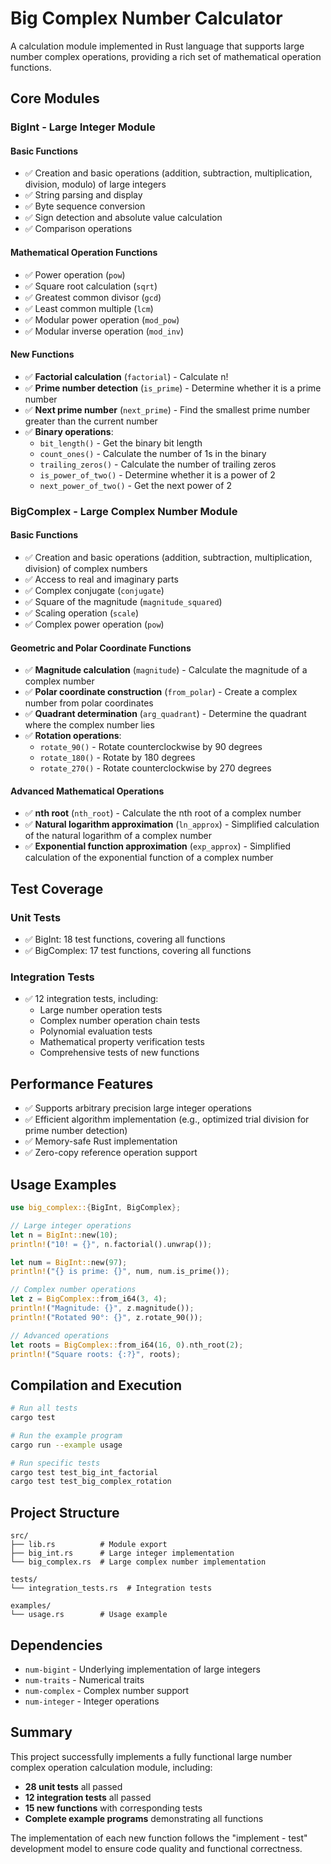 # Big Complex Number Calculator

A calculation module implemented in Rust language that supports large number complex operations, providing a rich set of mathematical operation functions.

## Core Modules

### BigInt - Large Integer Module

#### Basic Functions

- ✅ Creation and basic operations (addition, subtraction, multiplication, division, modulo) of large integers
- ✅ String parsing and display
- ✅ Byte sequence conversion
- ✅ Sign detection and absolute value calculation
- ✅ Comparison operations

#### Mathematical Operation Functions

- ✅ Power operation (`pow`)
- ✅ Square root calculation (`sqrt`)
- ✅ Greatest common divisor (`gcd`)
- ✅ Least common multiple (`lcm`)
- ✅ Modular power operation (`mod_pow`)
- ✅ Modular inverse operation (`mod_inv`)

#### New Functions

- ✅ **Factorial calculation** (`factorial`) - Calculate n!
- ✅ **Prime number detection** (`is_prime`) - Determine whether it is a prime number
- ✅ **Next prime number** (`next_prime`) - Find the smallest prime number greater than the current number
- ✅ **Binary operations**:
  - `bit_length()` - Get the binary bit length
  - `count_ones()` - Calculate the number of 1s in the binary
  - `trailing_zeros()` - Calculate the number of trailing zeros
  - `is_power_of_two()` - Determine whether it is a power of 2
  - `next_power_of_two()` - Get the next power of 2

### BigComplex - Large Complex Number Module

#### Basic Functions

- ✅ Creation and basic operations (addition, subtraction, multiplication, division) of complex numbers
- ✅ Access to real and imaginary parts
- ✅ Complex conjugate (`conjugate`)
- ✅ Square of the magnitude (`magnitude_squared`)
- ✅ Scaling operation (`scale`)
- ✅ Complex power operation (`pow`)

#### Geometric and Polar Coordinate Functions

- ✅ **Magnitude calculation** (`magnitude`) - Calculate the magnitude of a complex number
- ✅ **Polar coordinate construction** (`from_polar`) - Create a complex number from polar coordinates
- ✅ **Quadrant determination** (`arg_quadrant`) - Determine the quadrant where the complex number lies
- ✅ **Rotation operations**:
  - `rotate_90()` - Rotate counterclockwise by 90 degrees
  - `rotate_180()` - Rotate by 180 degrees
  - `rotate_270()` - Rotate counterclockwise by 270 degrees

#### Advanced Mathematical Operations

- ✅ **nth root** (`nth_root`) - Calculate the nth root of a complex number
- ✅ **Natural logarithm approximation** (`ln_approx`) - Simplified calculation of the natural logarithm of a complex number
- ✅ **Exponential function approximation** (`exp_approx`) - Simplified calculation of the exponential function of a complex number

## Test Coverage

### Unit Tests

- ✅ BigInt: 18 test functions, covering all functions
- ✅ BigComplex: 17 test functions, covering all functions

### Integration Tests

- ✅ 12 integration tests, including:
  - Large number operation tests
  - Complex number operation chain tests
  - Polynomial evaluation tests
  - Mathematical property verification tests
  - Comprehensive tests of new functions

## Performance Features

- ✅ Supports arbitrary precision large integer operations
- ✅ Efficient algorithm implementation (e.g., optimized trial division for prime number detection)
- ✅ Memory-safe Rust implementation
- ✅ Zero-copy reference operation support

## Usage Examples

```rust
use big_complex::{BigInt, BigComplex};

// Large integer operations
let n = BigInt::new(10);
println!("10! = {}", n.factorial().unwrap());

let num = BigInt::new(97);
println!("{} is prime: {}", num, num.is_prime());

// Complex number operations
let z = BigComplex::from_i64(3, 4);
println!("Magnitude: {}", z.magnitude());
println!("Rotated 90°: {}", z.rotate_90());

// Advanced operations
let roots = BigComplex::from_i64(16, 0).nth_root(2);
println!("Square roots: {:?}", roots);
```

## Compilation and Execution

```bash
# Run all tests
cargo test

# Run the example program
cargo run --example usage

# Run specific tests
cargo test test_big_int_factorial
cargo test test_big_complex_rotation
```

## Project Structure

```
src/
├── lib.rs          # Module export
├── big_int.rs      # Large integer implementation
└── big_complex.rs  # Large complex number implementation

tests/
└── integration_tests.rs  # Integration tests

examples/
└── usage.rs        # Usage example
```

## Dependencies

- `num-bigint` - Underlying implementation of large integers
- `num-traits` - Numerical traits
- `num-complex` - Complex number support
- `num-integer` - Integer operations

## Summary

This project successfully implements a fully functional large number complex operation calculation module, including:

- **28 unit tests** all passed
- **12 integration tests** all passed
- **15 new functions** with corresponding tests
- **Complete example programs** demonstrating all functions

The implementation of each new function follows the "implement - test" development model to ensure code quality and functional correctness.
